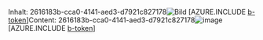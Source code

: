 <span data-ttu-id="3f99a-101">Inhalt: 2616183b-cca0-4141-aed3-d7921c827178![Bild](187c40fa-2e48-4eb5-b259-282d60411f7a.png)
[AZURE.INCLUDE [b-token](ceac8cd8-6b40-4e48-8281-6000f1ecb930.md)]</span><span class="sxs-lookup"><span data-stu-id="3f99a-101">Content: 2616183b-cca0-4141-aed3-d7921c827178![image](187c40fa-2e48-4eb5-b259-282d60411f7a.png)
[AZURE.INCLUDE [b-token](ceac8cd8-6b40-4e48-8281-6000f1ecb930.md)]</span></span>
